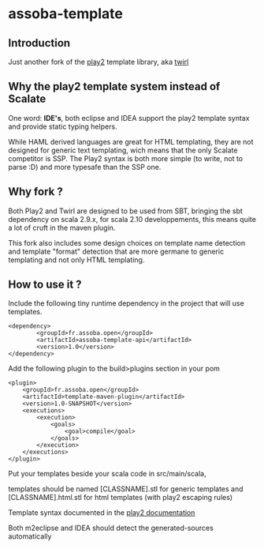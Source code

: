 assoba-template
====================

Introduction
---------------------

Just another fork of the [play2](https://github.com/playframework/Play20) template library, aka [twirl](https://github.com/spray/twirl)

Why the play2 template system instead of Scalate
------------------------------------------------

One word: **IDE's**, both eclipse and IDEA support the play2 template syntax and provide static typing helpers.

While HAML derived languages are great for HTML templating, they are not designed for generic text templating, wich means that the only Scalate competitor is SSP.
The Play2 syntax is both more simple (to write, not to parse :D) and more typesafe than the SSP one.


Why fork ?
----------

Both Play2 and Twirl are designed to be used from SBT, bringing the sbt dependency on scala 2.9.x,
for scala 2.10 developpements, this means quite a lot of cruft in the maven plugin.

This fork also includes some design choices on template name detection and template "format" detection
that are more germane to generic templating and not only HTML templating.


How to use it ?
---------------

Include the following tiny runtime dependency in the project that will use templates.

    <dependency>
            <groupId>fr.assoba.open</groupId>
            <artifactId>assoba-template-api</artifactId>
            <version>1.0</version>
    </dependency>

Add the following plugin to the build>plugins section in your pom

    <plugin>
        <groupId>fr.assoba.open</groupId>
        <artifactId>template-maven-plugin</artifactId>
        <version>1.0-SNAPSHOT</version>
        <executions>
            <execution>
                <goals>
                    <goal>compile</goal>
                </goals>
            </execution>
        </executions>
    </plugin>

Put your templates beside your scala code in src/main/scala,

templates should be named
    [CLASSNAME].stl
for generic templates and
    [CLASSNAME].html.stl
for html templates (with play2 escaping rules)

Template syntax documented in the [play2 documentation](http://www.playframework.com/documentation/2.1.1/ScalaTemplates)

Both m2eclipse and IDEA should detect the generated-sources automatically


